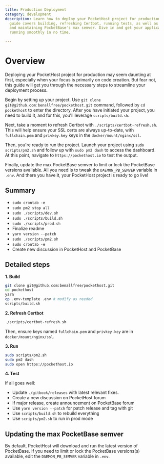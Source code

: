 ```yaml
---
title: Production Deployment
category: development
description: Learn how to deploy your PocketHost project for production. This
  guide covers building, refreshing Certbot, running tests, as well as updating
  and maintaining PocketBase's max semver. Dive in and get your applications
  running smoothly in no time.

---
```


# Overview

Deploying your PocketHost project for production may seem daunting at first, especially when your focus is primarily on code creation. But fear not, this guide will get you through the necessary steps to streamline your deployment process.

Begin by setting up your project. Use `git clone git@github.com:benallfree/pockethost.git` command, followed by `cd pockethost` to enter the directory. After you have initiated your project, you need to build it, and for this, you'll leverage `scripts/build.sh`.

Next, take a moment to refresh Certbot with `./scripts/certbot-refresh.sh`. This will help ensure your SSL certs are always up-to-date, with `fullchain.pem` and `privkey.key` keys in the `docker/mount/nginx/ssl`.

Then, you're ready to run the project. Launch your project using `sudo scripts/pm2.sh` and follow up with `sudo pm2 dash` to access the dashboard. At this point, navigate to `https://pockethost.io` to test the output.

Finally, update the max PocketBase semver to limit or lock the PocketBase versions available. All you need is to tweak the `DAEMON_PB_SEMVER` variable in `.env`. And there you have it, your PocketHost project is ready to go live!


## Summary

- `sudo crontab -e`
- `sudo pm2 stop all`
- `sudo ./scripts/dev.sh`
- `sudo ./scripts/build.sh`
- `sudo ./scripts/prod.sh`
- Finalize readme
- `yarn version --patch`
- `sudo ./scripts/pm2.sh`
- `sudo crontab -e`
- Create new discussion in PocketHost and PocketBase

## Detailed steps

**1. Build**

```bash
git clone git@github.com:benallfree/pockethost.git
cd pockethost
yarn
cp .env-template .env # modify as needed
scripts/build.sh
```

**2. Refresh Certbot**

```bash
./scripts/certbot-refresh.sh
```

Then, ensure keys named `fullchain.pem` and `privkey.key` are in `docker/mount/nginx/ssl`.

**3. Run**

```bash
sudo scripts/pm2.sh
sudo pm2 dash
sudo open https://pockethost.io
```

**4. Test**

If all goes well:

- Update `./gitbook/releases` with latest relevant fixes.
- Create a new discussion on PocketHost forum
- If major release, create announcement on PocketBase forum
- Use `yarn version --patch` for patch release and tag with git
- Use `scripts/build.sh` to rebuild everything
- Use `scripts/pm2.sh` to run in prod mode

## Updating the max PocketBase semver

By default, PocketHost will download and run the latest version of PocketBase. If you need to limit or lock the PocketBase versions(s) available, edit the `DAEMON_PB_SEMVER` variable in `.env`.
